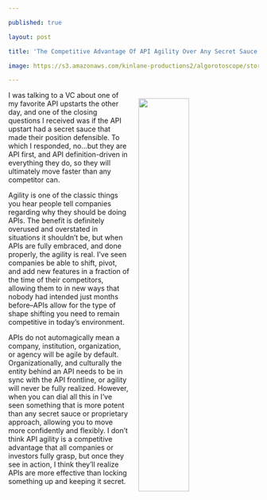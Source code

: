 ---
published: true
layout: post
title: 'The Competitive Advantage Of API Agility Over Any Secret Sauce'
image: https://s3.amazonaws.com/kinlane-productions2/algorotoscope/stories/machine-road_blue_circuit_5_bw.jpg
---

<p><img src="https://s3.amazonaws.com/kinlane-productions2/algorotoscope/stories/machine-road_blue_circuit_5_bw.jpg" align="right" width="45%" style="padding: 15px" />
<p>I was talking to a VC about one of my favorite API upstarts the other day, and one of the closing questions I received was if the API upstart had a secret sauce that made their position defensible. To which I responded, no…but they are API first, and API definition-driven in everything they do, so they will ultimately move faster than any competitor can.

<p>Agility is one of the classic things you hear people tell companies regarding why they should be doing APIs. The benefit is definitely overused and overstated in situations it shouldn’t be, but when APIs are fully embraced, and done properly, the agility is real. I’ve seen companies be able to shift, pivot, and add new features in a fraction of the time of their competitors, allowing them to in new ways that nobody had intended just months before–APIs allow for the type of shape shifting you need to remain competitive in today’s environment.

<p>APIs do not automagically mean a company, institution, organization, or agency will be agile by default. Organizationally, and culturally the entity behind an API needs to be in sync with the API frontline, or agility will never be fully realized. However, when you can dial all this in I’ve seen something that is more potent than any secret sauce or proprietary approach, allowing you to move more confidently and flexibly. I don’t think API agility is a competitive advantage that all companies or investors fully grasp, but once they see in action, I think they’ll realize APIs are more effective than locking something up and keeping it secret.


